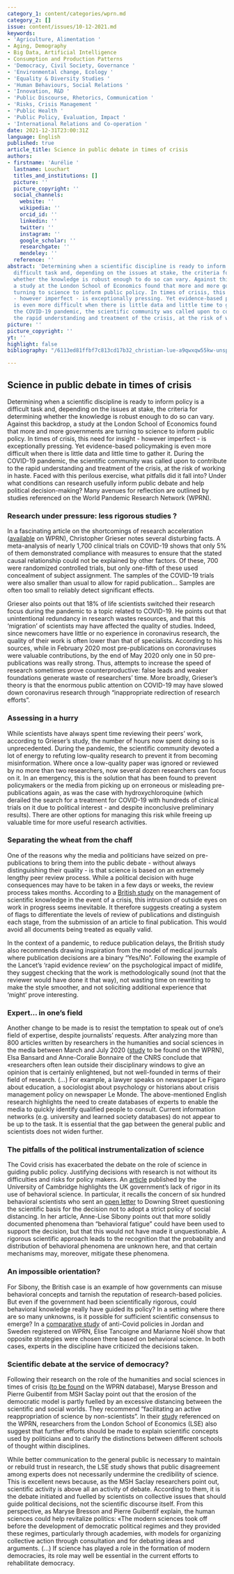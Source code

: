 ```yaml
---
category_1: content/categories/wprn.md
category_2: []
issue: content/issues/10-12-2021.md
keywords:
- 'Agriculture, Alimentation '
- Aging, Demography
- Big Data, Artificial Intelligence
- Consumption and Production Patterns
- 'Democracy, Civil Society, Governance '
- 'Environmental change, Ecology '
- 'Equality & Diversity Studies '
- 'Human Behaviours, Social Relations '
- 'Innovation, R&D '
- 'Public Discourse, Rhetorics, Communication '
- 'Risks, Crisis Management '
- 'Public Health '
- 'Public Policy, Evaluation, Impact '
- 'International Relations and Co-operation '
date: 2021-12-31T23:00:31Z
language: English
published: true
article_title: Science in public debate in times of crisis
authors:
- firstname: 'Aurélie '
  lastname: Louchart
  titles_and_institutions: []
  picture: ''
  picture_copyright: ''
  social_channels:
    website: ''
    wikipedia: ''
    orcid_id: ''
    linkedin: ''
    twitter: ''
    instagram: ''
    google_scholar: ''
    researchgate: ''
    mendeley: ''
  reference: ''
abstract: 'Determining when a scientific discipline is ready to inform policy is a
  difficult task and, depending on the issues at stake, the criteria for determining
  whether the knowledge is robust enough to do so can vary. Against this backdrop,
  a study at the London School of Economics found that more and more governments are
  turning to science to inform public policy. In times of crisis, this need for insight
  - however imperfect - is exceptionally pressing. Yet evidence-based policymaking
  is even more difficult when there is little data and little time to gather it. During
  the COVID-19 pandemic, the scientific community was called upon to contribute to
  the rapid understanding and treatment of the crisis, at the risk of working in haste. '
picture: ''
picture_copyright: ''
yt: ''
highlight: false
bibliography: "/6113ed81ffbf7c813cd17b32_christian-lue-a9qwxqw55kw-unsplash.jpg"

---
```

## Science in public debate in times of crisis

Determining when a scientific discipline is ready to inform policy is a difficult task and, depending on the issues at stake, the criteria for determining whether the knowledge is robust enough to do so can vary. Against this backdrop, a study at the London School of Economics found that more and more governments are turning to science to inform public policy. In times of crisis, this need for insight - however imperfect - is exceptionally pressing. Yet evidence-based policymaking is even more difficult when there is little data and little time to gather it. During the COVID-19 pandemic, the scientific community was called upon to contribute to the rapid understanding and treatment of the crisis, at the risk of working in haste. Faced with this perilous exercise, what pitfalls did it fall into? Under what conditions can research usefully inform public debate and help political decision-making? Many avenues for reflection are outlined by studies referenced on the World Pandemic Research Network (WPRN).

### Research under pressure: less rigorous studies ?

In a fascinating article on the shortcomings of research acceleration ([available](https://wprn.org/item/417752) on WPRN), Christopher Grieser notes several disturbing facts. A meta-analysis of nearly 1,700 clinical trials on COVID-19 shows that only 5% of them demonstrated compliance with measures to ensure that the stated causal relationship could not be explained by other factors. Of these, 700 were randomized controlled trials, but only one-fifth of these used concealment of subject assignment. The samples of the COVID-19 trials were also smaller than usual to allow for rapid publication... Samples are often too small to reliably detect significant effects.

Grieser also points out that 18% of life scientists switched their research focus during the pandemic to a topic related to COVID-19. He points out that unintentional redundancy in research wastes resources, and that this ‘migration’ of scientists may have affected the quality of studies. Indeed, since newcomers have little or no experience in coronavirus research, the quality of their work is often lower than that of specialists. According to his sources, while in February 2020 most pre-publications on coronaviruses were valuable contributions, by the end of May 2020 only one in 50 pre-publications was really strong. Thus, attempts to increase the speed of research sometimes prove counterproductive: false leads and weaker foundations generate waste of researchers’ time. More broadly, Grieser’s theory is that the enormous public attention on COVID-19 may have slowed down coronavirus research through “inappropriate redirection of research efforts”.

### Assessing in a hurry

While scientists have always spent time reviewing their peers’ work, according to Grieser’s study, the number of hours now spent doing so is unprecedented. During the pandemic, the scientific community devoted a lot of energy to refuting low-quality research to prevent it from becoming misinformation. Where once a low-quality paper was ignored or reviewed by no more than two researchers, now several dozen researchers can focus on it. In an emergency, this is the solution that has been found to prevent policymakers or the media from picking up on erroneous or misleading pre-publications again, as was the case with hydroxychloroquine (which derailed the search for a treatment for COVID-19 with hundreds of clinical trials on it due to political interest - and despite inconclusive preliminary results). There are other options for managing this risk while freeing up valuable time for more useful research activities.

### Separating the wheat from the chaff

One of the reasons why the media and politicians have seized on pre-publications to bring them into the public debate - without always distinguishing their quality - is that science is based on an extremely lengthy peer review process. While a political decision with huge consequences may have to be taken in a few days or weeks, the review process takes months. According to a [British study](https://www.researchgate.net/publication/340086584_Crisis_knowledge_management_Reconfiguring_the_behavioural_science_community_for_rapid_responding_in_the_Covid-19_crisis) on the management of scientific knowledge in the event of a crisis, this intrusion of outside eyes on work in progress seems inevitable. It therefore suggests creating a system of flags to differentiate the levels of review of publications and distinguish each stage, from the submission of an article to final publication. This would avoid all documents being treated as equally valid.

In the context of a pandemic, to reduce publication delays, the British study also recommends drawing inspiration from the model of medical journals where publication decisions are a binary “Yes/No”. Following the example of the Lancet’s ‘rapid evidence review’ on the psychological impact of midlife, they suggest checking that the work is methodologically sound (not that the reviewer would have done it that way), not wasting time on rewriting to make the style smoother, and not soliciting additional experience that ‘might’ prove interesting.

### Expert... in one’s field

Another change to be made is to resist the temptation to speak out of one’s field of expertise, despite journalists’ requests. After analyzing more than 800 articles written by researchers in the humanities and social sciences in the media between March and July 2020 ([study](https://wprn.org/item/459452) to be found on the WPRN), Elsa Bansard and Anne-Coralie Bonnaire of the CNRS conclude that «researchers often lean outside their disciplinary windows to give an opinion that is certainly enlightened, but not well-founded in terms of their field of research. (...) For example, a lawyer speaks on newspaper Le Figaro about education, a sociologist about psychology or historians about crisis management policy on newspaper Le Monde. The above-mentioned English research highlights the need to create databases of experts to enable the media to quickly identify qualified people to consult. Current information networks (e.g. university and learned society databases) do not appear to be up to the task. It is essential that the gap between the general public and scientists does not widen further.

### The pitfalls of the political instrumentalization of science

The Covid crisis has exacerbated the debate on the role of science in guiding public policy. Justifying decisions with research is not without its difficulties and risks for policy makers. An [article](https://wprn.org/item/445552) published by the University of Cambridge highlights the UK government’s lack of rigor in its use of behavioral science. In particular, it recalls the concern of six hundred behavioral scientists who sent an [open letter](https://behavioralscientist.org/why-a-group-of-behavioural-scientists-penned-an-open-letter-to-the-uk-government-questioning-its-coronavirus-response-covid-19-social-distancing/) to Downing Street questioning the scientific basis for the decision not to adopt a strict policy of social distancing. In her article, Anne-Lise Sibony points out that more solidly documented phenomena than “behavioral fatigue” could have been used to support the decision, but that this would not have made it unquestionable. A rigorous scientific approach leads to the recognition that the probability and distribution of behavioral phenomena are unknown here, and that certain mechanisms may, moreover, mitigate these phenomena.

### An impossible orientation?

For Sibony, the British case is an example of how governments can misuse behavioral concepts and tarnish the reputation of research-based policies. But even if the government had been scientifically rigorous, could behavioral knowledge really have guided its policy? In a setting where there are so many unknowns, is it possible for sufficient scientific consensus to emerge? In a [comparative study](https://wprn.org/item/434452) of anti-Covid policies in Jordan and Sweden registered on WPRN, Élise Tancoigne and Marianne Noël show that opposite strategies were chosen there based on behavioral science. In both cases, experts in the discipline have criticized the decisions taken.

### Scientific debate at the service of democracy?

Following their research on the role of the humanities and social sciences in times of crisis ([to be found](https://wprn.org/item/459452) on the WPRN database), Maryse Bresson and Pierre Guibentif from MSH Saclay point out that the erosion of the democratic model is partly fuelled by an excessive distancing between the scientific and social worlds. They recommend “facilitating an active reappropriation of science by non-scientists”. In their [study](https://wprn.org/item/458152) referenced on the WPRN, researchers from the London School of Economics (LSE) also suggest that further efforts should be made to explain scientific concepts used by politicians and to clarify the distinctions between different schools of thought within disciplines.

While better communication to the general public is necessary to maintain or rebuild trust in research, the LSE study shows that public disagreement among experts does not necessarily undermine the credibility of science. This is excellent news because, as the MSH Saclay researchers point out, scientific activity is above all an activity of debate. According to them, it is the debate initiated and fuelled by scientists on collective issues that should guide political decisions, not the scientific discourse itself. From this perspective, as Maryse Bresson and Pierre Guibentif explain, the human sciences could help revitalize politics: «The modern sciences took off before the development of democratic political regimes and they provided these regimes, particularly through academies, with models for organizing collective action through consultation and for debating ideas and arguments. (...) If science has played a role in the formation of modern democracies, its role may well be essential in the current efforts to rehabilitate democracy.